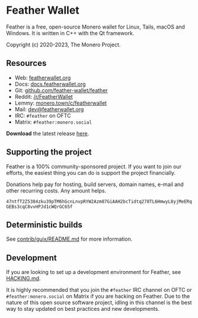 # Feather Wallet

Feather is a free, open-source Monero wallet for Linux, Tails, macOS and Windows. It is written in C++ with the Qt framework.

Copyright (c) 2020-2023, The Monero Project.

## Resources

* Web: [featherwallet.org](https://featherwallet.org)
* Docs: [docs.featherwallet.org](https://docs.featherwallet.org)
* Git: [github.com/feather-wallet/feather](https://github.com/feather-wallet/feather)
* Reddit: [/r/FeatherWallet](https://old.reddit.com/r/FeatherWallet)
* Lemmy: [monero.town/c/featherwallet](https://monero.town/c/featherwallet)
* Mail: dev@featherwallet.org
* IRC: `#feather` on OFTC
* Matrix: `#feather:monero.social`

**Download** the latest release [here](https://featherwallet.org/download).

## Supporting the project

Feather is a 100% community-sponsored project. If you want to join our efforts, the easiest thing you can do is support the project financially.

Donations help pay for hosting, build servers, domain names, e-mail and other recurring costs. Any amount helps.

`47ntfT2Z5384zku39pTM6hGcnLnvpRYW2Azm87GiAAH2bcTidtq278TL6HmwyL8yjMeERqGEBs3cqC8vvHPJd1cWQrGC65f`

## Deterministic builds

See [contrib/guix/README.md](https://github.com/feather-wallet/feather/blob/master/contrib/guix/README.md) for more information.

## Development

If you are looking to set up a development environment for Feather, see [HACKING.md](https://github.com/feather-wallet/feather/blob/master/HACKING.md).

It is highly recommended that you join the `#feather` IRC channel on OFTC or `#feather:monero.social` on Matrix if you 
are hacking on Feather. Due to the nature of this open source software project, idling in this channel is the best 
way to stay updated on best practices and new developments.

